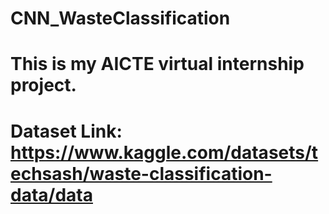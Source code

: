 # CNN_WasteClassification
# This is my AICTE virtual internship project.
# Dataset Link: https://www.kaggle.com/datasets/techsash/waste-classification-data/data
